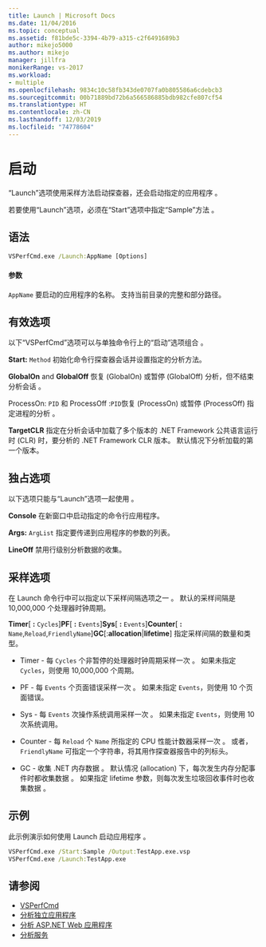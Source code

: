 ```yaml
---
title: Launch | Microsoft Docs
ms.date: 11/04/2016
ms.topic: conceptual
ms.assetid: f81bde5c-3394-4b79-a315-c2f6491689b3
author: mikejo5000
ms.author: mikejo
manager: jillfra
monikerRange: vs-2017
ms.workload:
- multiple
ms.openlocfilehash: 9834c10c58fb343de0707fa0b805586a6cdebcb3
ms.sourcegitcommit: 00b71889bd72b6a566586885bdb982cfe807cf54
ms.translationtype: HT
ms.contentlocale: zh-CN
ms.lasthandoff: 12/03/2019
ms.locfileid: "74778604"
---
```

# <a name="launch"></a>启动
“Launch”选项使用采样方法启动探查器，还会启动指定的应用程序  。

 若要使用“Launch”选项，必须在“Start”选项中指定“Sample”方法    。

## <a name="syntax"></a>语法

```cmd
VSPerfCmd.exe /Launch:AppName [Options]
```

#### <a name="parameters"></a>参数
 `AppName` 要启动的应用程序的名称。 支持当前目录的完整和部分路径。

## <a name="valid-options"></a>有效选项
 以下“VSPerfCmd”选项可以与单独命令行上的“启动”选项组合  。

 **Start:** `Method` 初始化命令行探查器会话并设置指定的分析方法。

 **GlobalOn** and **GlobalOff** 恢复 (GlobalOn) 或暂停 (GlobalOff) 分析，但不结束分析会话   。

 ProcessOn:  `PID` 和 ProcessOff  :`PID`恢复 (ProcessOn) 或暂停 (ProcessOff) 指定进程的分析   。

 **TargetCLR** 指定在分析会话中加载了多个版本的 .NET Framework 公共语言运行时 (CLR) 时，要分析的 .NET Framework CLR 版本。 默认情况下分析加载的第一个版本。

## <a name="exclusive-options"></a>独占选项
 以下选项只能与“Launch”选项一起使用  。

 **Console** 在新窗口中启动指定的命令行应用程序。

 **Args:** `ArgList` 指定要传递到应用程序的参数的列表。

 **LineOff** 禁用行级别分析数据的收集。

## <a name="sampling-options"></a>采样选项
 在 Launch 命令行中可以指定以下采样间隔选项之一  。 默认的采样间隔是 10,000,000 个处理器时钟周期。

 **Timer**[ **:** `Cycles`]**PF**[ **:** `Events`]**Sys**[ **:** `Events`]**Counter**[ **:** `Name`,`Reload`,`FriendlyName`]**GC**[:**allocation**&#124;**lifetime**] 指定采样间隔的数量和类型。

- Timer - 每 `Cycles` 个非暂停的处理器时钟周期采样一次  。 如果未指定 `Cycles`，则使用 10,000,000 个周期。

- PF - 每 `Events` 个页面错误采样一次  。 如果未指定 `Events`，则使用 10 个页面错误。

- Sys - 每 `Events` 次操作系统调用采样一次  。 如果未指定 `Events`，则使用 10 次系统调用。

- Counter - 每 `Reload` 个 `Name` 所指定的 CPU 性能计数器采样一次  。 或者，`FriendlyName` 可指定一个字符串，将其用作探查器报告中的列标头。

- GC - 收集 .NET 内存数据  。 默认情况 (allocation) 下，每次发生内存分配事件时都收集数据  。 如果指定 lifetime 参数，则每次发生垃圾回收事件时也收集数据  。

## <a name="example"></a>示例
 此示例演示如何使用 Launch 启动应用程序  。

```cmd
VSPerfCmd.exe /Start:Sample /Output:TestApp.exe.vsp
VSPerfCmd.exe /Launch:TestApp.exe
```

## <a name="see-also"></a>请参阅
- [VSPerfCmd](../profiling/vsperfcmd.md)
- [分析独立应用程序](../profiling/command-line-profiling-of-stand-alone-applications.md)
- [分析 ASP.NET Web 应用程序](../profiling/command-line-profiling-of-aspnet-web-applications.md)
- [分析服务](../profiling/command-line-profiling-of-services.md)
